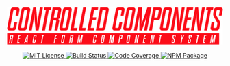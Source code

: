 <p align="center">
  <img alt="controlled-components" src="./images/logo.svg"/>
</p>

<p align="center">
  <a href="https://opensource.org/licenses/MIT">
    <img alt="MIT License" src="https://img.shields.io/badge/License-MIT-yellow.svg?style=flat-square&label=license"/>
  </a>
  <a href="https://travis-ci.org/thebearingedge/controlled-components">
    <img alt="Build Status" src="https://img.shields.io/travis/thebearingedge/controlled-components/master.svg?style=flat-square"/>
  </a>
  <a href="https://codecov.io/gh/thebearingedge/controlled-components">
    <img alt="Code Coverage" src="https://img.shields.io/codecov/c/github/thebearingedge/controlled-components.svg?style=flat-square"/>
  </a>
  <a href="https://www.npmjs.com/package/controlled-components">
    <img alt="NPM Package" src="https://img.shields.io/npm/v/controlled-components.svg?style=flat-square"/>
  </a>
</p>
